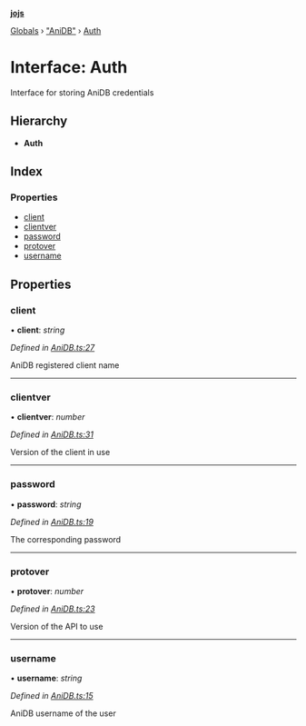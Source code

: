 **[jojs](../README.md)**

[Globals](../globals.md) › ["AniDB"](../modules/_anidb_.md) › [Auth](_anidb_.auth.md)

# Interface: Auth

Interface for storing AniDB credentials

## Hierarchy

* **Auth**

## Index

### Properties

* [client](_anidb_.auth.md#client)
* [clientver](_anidb_.auth.md#clientver)
* [password](_anidb_.auth.md#password)
* [protover](_anidb_.auth.md#protover)
* [username](_anidb_.auth.md#username)

## Properties

###  client

• **client**: *string*

*Defined in [AniDB.ts:27](https://github.com/ssd71/jojs/blob/19c480d/src/AniDB.ts#L27)*

AniDB registered client name

___

###  clientver

• **clientver**: *number*

*Defined in [AniDB.ts:31](https://github.com/ssd71/jojs/blob/19c480d/src/AniDB.ts#L31)*

Version of the client in use

___

###  password

• **password**: *string*

*Defined in [AniDB.ts:19](https://github.com/ssd71/jojs/blob/19c480d/src/AniDB.ts#L19)*

The corresponding password

___

###  protover

• **protover**: *number*

*Defined in [AniDB.ts:23](https://github.com/ssd71/jojs/blob/19c480d/src/AniDB.ts#L23)*

Version of the API to use

___

###  username

• **username**: *string*

*Defined in [AniDB.ts:15](https://github.com/ssd71/jojs/blob/19c480d/src/AniDB.ts#L15)*

AniDB username of the user